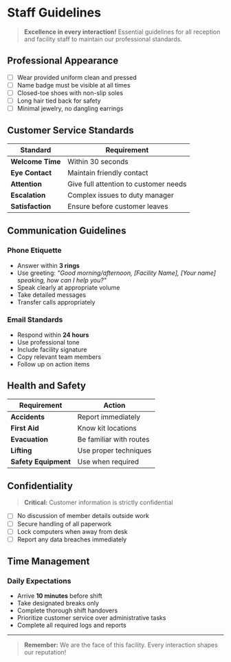 # Staff Guidelines

> **Excellence in every interaction!** Essential guidelines for all reception and facility staff to maintain our professional standards.

## Professional Appearance

- [ ] Wear provided uniform clean and pressed
- [ ] Name badge must be visible at all times
- [ ] Closed-toe shoes with non-slip soles
- [ ] Long hair tied back for safety
- [ ] Minimal jewelry, no dangling earrings

## Customer Service Standards

| Standard | Requirement |
|----------|-------------|
| **Welcome Time** | Within 30 seconds |
| **Eye Contact** | Maintain friendly contact |
| **Attention** | Give full attention to customer needs |
| **Escalation** | Complex issues to duty manager |
| **Satisfaction** | Ensure before customer leaves |

## Communication Guidelines

### Phone Etiquette
- Answer within **3 rings**
- Use greeting: *"Good morning/afternoon, [Facility Name], [Your name] speaking, how can I help you?"*
- Speak clearly at appropriate volume
- Take detailed messages
- Transfer calls appropriately

### Email Standards
- Respond within **24 hours**
- Use professional tone
- Include facility signature
- Copy relevant team members
- Follow up on action items

## Health and Safety

| Requirement | Action |
|-------------|--------|
| **Accidents** | Report immediately |
| **First Aid** | Know kit locations |
| **Evacuation** | Be familiar with routes |
| **Lifting** | Use proper techniques |
| **Safety Equipment** | Use when required |

## Confidentiality

> **Critical:** Customer information is strictly confidential

- [ ] No discussion of member details outside work
- [ ] Secure handling of all paperwork
- [ ] Lock computers when away from desk
- [ ] Report any data breaches immediately

## Time Management

### Daily Expectations
- Arrive **10 minutes** before shift
- Take designated breaks only
- Complete thorough shift handovers
- Prioritize customer service over administrative tasks
- Complete all required logs and reports

---

> **Remember:** We are the face of this facility. Every interaction shapes our reputation!
